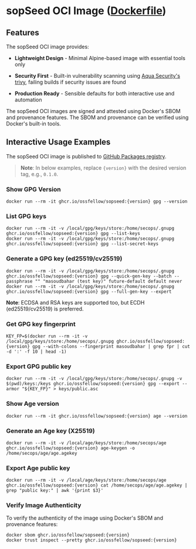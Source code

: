 # sopSeed OCI Image ([Dockerfile](https://github.com/ossfellow/sopSeed/blob/main/Dockerfile))

## Features

The sopSeed OCI image provides:

* **Lightweight Design** - Minimal Alpine-based image with essential tools only

* **Security First** - Built-in vulnerability scanning using [Aqua Security's trivy](https://github.com/aquasecurity/trivy), failing builds if security issues are found

* **Production Ready** - Sensible defaults for both interactive use and automation

The sopSeed OCI images are signed and attested using Docker's SBOM and provenance features. The SBOM and provenance can be verified using Docker's built-in tools.

## Interactive Usage Examples

The sopSeed OCI image is published to [GitHub Packages registry](https://github.com/ossfellow/sopSeed/pkgs/container/sopseed).

> **Note**: In below examples, replace `{version}` with the desired version tag, e.g., `0.1.0`.

### Show GPG Version

```console
docker run --rm -it ghcr.io/ossfellow/sopseed:{version} gpg --version
```

### List GPG keys

```console
docker run --rm -it -v /local/gpg/keys/store:/home/secops/.gnupg ghcr.io/ossfellow/sopseed:{version} gpg --list-keys
docker run --rm -it -v /local/gpg/keys/store:/home/secops/.gnupg ghcr.io/ossfellow/sopseed:{version} gpg --list-secret-keys
```

### Generate a GPG key (ed25519/cv25519)

```console
docker run --rm -it -v /local/gpg/keys/store:/home/secops/.gnupg ghcr.io/ossfellow/sopseed:{version} gpg --quick-gen-key --batch --passphrase "" "masoudbahar (test key)" future-default default never
docker run --rm -it -v /local/gpg/keys/store:/home/secops/.gnupg ghcr.io/ossfellow/sopseed:{version} gpg --full-gen-key --expert
```

**Note**: ECDSA and RSA keys are supported too, but ECDH (ed25519/cv25519) is preferred.

### Get GPG key fingerprint

```console
KEY_FP=$(docker run --rm -it -v /local/gpg/keys/store:/home/secops/.gnupg ghcr.io/ossfellow/sopseed:{version} gpg --with-colons --fingerprint masoudbahar | grep fpr | cut -d ':' -f 10 | head -1)
```

### Export GPG public key

```console
docker run --rm -it -v /local/gpg/keys/store:/home/secops/.gnupg -v $(pwd)/keys:/keys ghcr.io/ossfellow/sopseed:{version} gpg --export --armor "${KEY_FP}" > keys/public.asc
```

### Show Age version

```console
docker run --rm -it ghcr.io/ossfellow/sopseed:{version} age --version
```

### Generate an Age key (X25519)

```console
docker run --rm -it -v /local/age/keys/store:/home/secops/age ghcr.io/ossfellow/sopseed:{version} age-keygen -o /home/secops/age/age.agekey
```

### Export Age public key

```console
docker run --rm -it -v /local/age/keys/store:/home/secops/age ghcr.io/ossfellow/sopseed:{version} cat /home/secops/age/age.agekey | grep "public key:" | awk '{print $3}'
```

### Verify Image Authenticity

To verify the authenticity of the image using Docker's SBOM and provenance features:

```console
docker sbom ghcr.io/ossfellow/sopseed:{version}
docker trust inspect --pretty ghcr.io/ossfellow/sopseed:{version}
```
